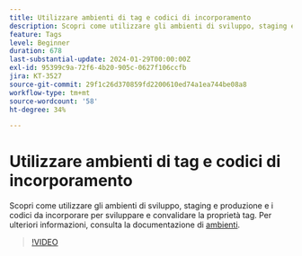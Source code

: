 ```yaml
---
title: Utilizzare ambienti di tag e codici di incorporamento
description: Scopri come utilizzare gli ambienti di sviluppo, staging e produzione e incorporare i codici per sviluppare e convalidare la proprietà tag.
feature: Tags
level: Beginner
duration: 678
last-substantial-update: 2024-01-29T00:00:00Z
exl-id: 95399c9a-72f6-4b20-905c-0627f106ccfb
jira: KT-3527
source-git-commit: 29f1c26d370859fd2200610ed74a1ea744be08a8
workflow-type: tm+mt
source-wordcount: '58'
ht-degree: 34%

---
```


# Utilizzare ambienti di tag e codici di incorporamento

Scopri come utilizzare gli ambienti di sviluppo, staging e produzione e i codici da incorporare per sviluppare e convalidare la proprietà tag. Per ulteriori informazioni, consulta la documentazione di [ambienti](https://experienceleague.adobe.com/docs/experience-platform/tags/publish/environments/environments.html?lang=it).

>[!VIDEO](https://video.tv.adobe.com/v/28729/?learn=on)
